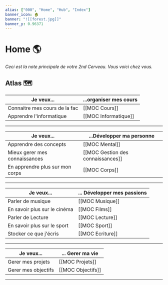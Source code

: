 ```yaml
---
alias: ["000", "Home", "Hub", "Index"]
banner_icon: 🏠
banner: "![[forest.jpg]]"
banner_y: 0.96371
---
```


# Home 🌎

*Ceci est la note principale de votre 2nd Cerveau. Vous voici chez vous.*

## Atlas 🗺️

| Je veux...                    |...organiser mes cours |
| ----------------------------- | ---------------------- |
| Connaitre mes cours de la fac | [[MOC Cours]]          |
| Apprendre l'informatique      | [[MOC Informatique]]                       |

---

| Je veux...                      | ...Développer ma personne            |
| ------------------------------- | --------------------------------- |
| Apprendre des concepts          | [[MOC Mental]]                    |
| Mieux gerer mes connaissances   | [[MOC Gestion des connaissances]] |
| En apprendre plus sur mon corps | [[MOC Corps]]                     | 

---

| Je veux...                   | ... Développer mes passions |
| ---------------------------- | --------------------------- |
| Parler de musique            | [[MOC Musique]]             |
| En savoir plus sur le cinéma | [[MOC Films]]               |
| Parler de Lecture            | [[MOC Lecture]]             |
| En savoir plus sur le sport  | [[MOC Sport]]               |
| Stocker ce que j'écris       | [[MOC Ecriture]]                            |

---
| Je veux...          | ... Gerer ma vie  |
| ------------------- | ----------------- |
| Gerer mes projets   | [[MOC Projets]]   |
| Gerer mes objectifs | [[MOC Objectifs]] | 

---

